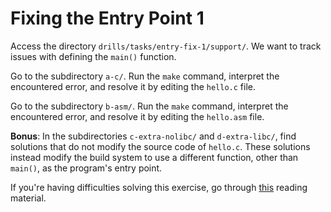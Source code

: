 # Fixing the Entry Point 1

Access the directory `drills/tasks/entry-fix-1/support/`.
We want to track issues with defining the `main()` function.

Go to the subdirectory `a-c/`.
Run the `make` command, interpret the encountered error, and resolve it by editing the `hello.c` file.

Go to the subdirectory `b-asm/`.
Run the `make` command, interpret the encountered error, and resolve it by editing the `hello.asm` file.

**Bonus**: In the subdirectories `c-extra-nolibc/` and `d-extra-libc/`, find solutions that do not modify the source code of `hello.c`.
These solutions instead modify the build system to use a different function, other than `main()`, as the program's entry point.

If you're having difficulties solving this exercise, go through [this](../../../reading/linking.md) reading material.
